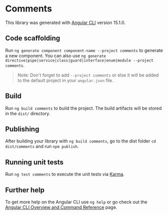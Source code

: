 # Comments

This library was generated with [Angular CLI](https://github.com/angular/angular-cli) version 15.1.0.

## Code scaffolding

Run `ng generate component component-name --project comments` to generate a new component. You can also use `ng generate directive|pipe|service|class|guard|interface|enum|module --project comments`.
> Note: Don't forget to add `--project comments` or else it will be added to the default project in your `angular.json` file. 

## Build

Run `ng build comments` to build the project. The build artifacts will be stored in the `dist/` directory.

## Publishing

After building your library with `ng build comments`, go to the dist folder `cd dist/comments` and run `npm publish`.

## Running unit tests

Run `ng test comments` to execute the unit tests via [Karma](https://karma-runner.github.io).

## Further help

To get more help on the Angular CLI use `ng help` or go check out the [Angular CLI Overview and Command Reference](https://angular.io/cli) page.
